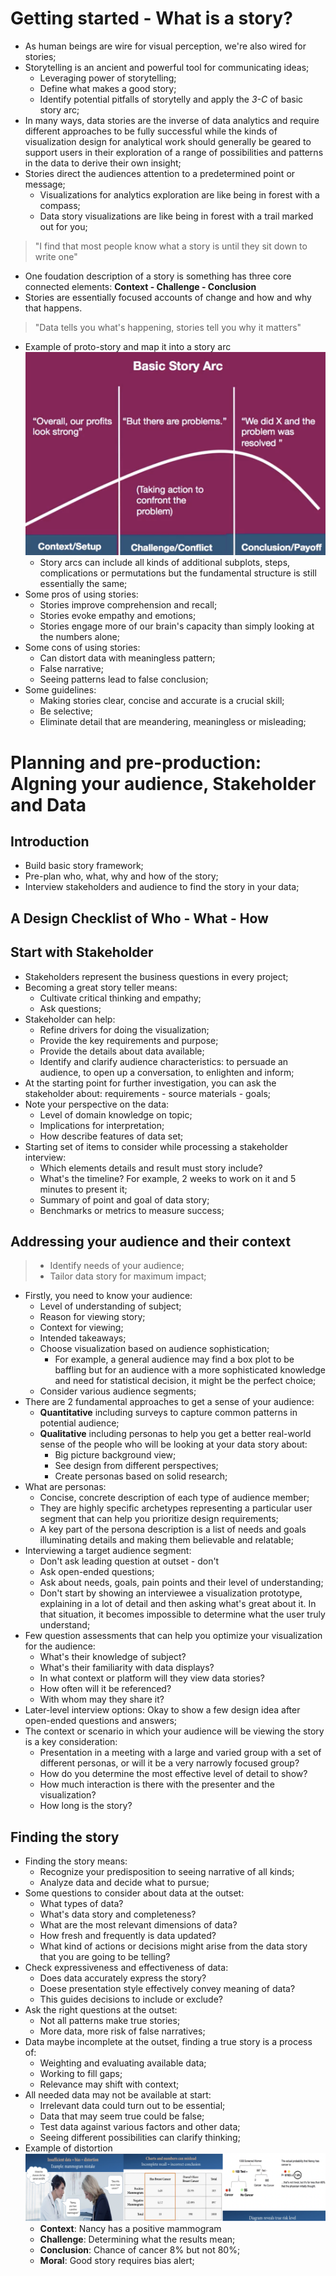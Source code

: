 # Getting started - What is a story? 
- As human beings are wire for visual perception, we're also wired for stories; 
- Storytelling is an ancient and powerful tool for communicating ideas; 
  - Leveraging power of storytelling; 
  - Define what makes a good story; 
  - Identify potential pitfalls of storytelly and apply the *3-C* of basic story arc;
- In many ways, data stories are the inverse of data analytics and require different approaches to be fully successful while the kinds of visualization design for analytical work should generally be geared to support users in their exploration of a range of possibilities and patterns in the data to derive their own insight; 
- Stories direct the audiences attention to a predetermined point or message; 
  - Visualizations for analytics exploration are like being in forest with a compass; 
  - Data story visualizations are like being in forest with a trail marked out for you; 
> "I find that most people know what a story is until they sit down to write one"
- One foudation description of a story is something has three core connected elements: **Context - Challenge - Conclusion**
- Stories are essentially focused accounts of change and how and why that happens.
> "Data tells you what's happening, stories tell you why it matters"
- Example of proto-story and map it into a story arc
![w-1-1](./w-1-1.png "w-1-1")
  - Story arcs can include all kinds of additional subplots, steps, complications or permutations but the fundamental structure is still essentially the same; 
- Some pros of using stories: 
  - Stories improve comprehension and recall; 
  - Stories evoke empathy and emotions; 
  - Stories engage more of our brain's capacity than simply looking at the numbers alone; 
- Some cons of using stories: 
  - Can distort data with meaningless pattern;
  - False narrative; 
  - Seeing patterns lead to false conclusion; 
- Some guidelines: 
  - Making stories clear, concise and accurate is a crucial skill; 
  - Be selective; 
  - Eliminate detail that are meandering, meaningless or misleading; 

# Planning and pre-production: Algning your audience, Stakeholder and Data

## Introduction
- Build basic story framework;
- Pre-plan who, what, why and how of the story; 
- Interview stakeholders and audience to find the story in your data; 

## A Design Checklist of Who - What - How

## Start with Stakeholder
- Stakeholders represent the business questions in every project; 
- Becoming a great story teller means: 
  - Cultivate critical thinking and empathy; 
  - Ask questions; 
- Stakeholder can help: 
  - Refine drivers for doing the visualization; 
  - Provide the key requirements and purpose; 
  - Provide the details about data available; 
  - Identify and clarify audience characteristics: to persuade an audience, to open up a conversation, to enlighten and inform; 
- At the starting point for further investigation, you can ask the stakeholder about: requirements - source materials - goals; 
- Note your perspective on the data: 
  - Level of domain knowledge on topic; 
  - Implications for interpretation; 
  - How describe features of data set; 
- Starting set of items to consider while processing a stakeholder interview: 
  - Which elements details and result must story include? 
  - What's the timeline? For example, 2 weeks to work on it and 5 minutes to present it; 
  - Summary of point and goal of data story; 
  - Benchmarks or metrics to measure success; 

## Addressing your audience and their context

> - Identify needs of your audience; 
> - Tailor data story for maximum impact; 

- Firstly, you need to know your audience: 
  - Level of understanding of subject; 
  - Reason for viewing story; 
  - Context for viewing; 
  - Intended takeaways; 
  - Choose visualization based on audience sophistication;
    - For example, a general audience may find a box plot to be baffling but for an audience with a more sophisticated knowledge and need for statistical decision, it might be the perfect choice; 
  - Consider various audience segments; 
- There are 2 fundamental approaches to get a sense of your audience: 
  - **Quantitative** including surveys to capture common patterns in potential audience; 
  - **Qualitative** including personas to help you get a better real-world sense of the people who will be looking at your data story about: 
    - Big picture background view; 
    - See design from different perspectives; 
    - Create personas based on solid research; 
- What are personas: 
  - Concise, concrete description of each type of audience member; 
  - They are highly specific archetypes representing a particular user segment that can help you prioritize design requirements; 
  - A key part of the persona description is a list of needs and goals illuminating details and making them believable and relatable; 
- Interviewing a target audience segment: 
  - Don't ask leading question at outset - don't 
  - Ask open-ended questions; 
  - Ask about needs, goals, pain points and their level of understanding; 
  - Don't start by showing an interviewee a visualization prototype, explaining in a lot of detail and then asking what's great about it. In that situation, it becomes impossible to determine what the user truly understand; 
- Few question assessments that can help you optimize your visualization for the audience: 
  - What's their knowledge of subject?
  - What's their familiarity with data displays? 
  - In what context or platform will they view data stories? 
  - How often will it be referenced?
  - With whom may they share it? 
- Later-level interview options: Okay to show a few design idea after open-ended questions and answers; 
- The context or scenario in which your audience will be viewing the story is a key consideration: 
  - Presentation in a meeting with a large and varied group with a set of different personas, or will it be a very narrowly focused group?
  - How do you determine the most effective level of detail to show? 
  - How much interaction is there with the presenter and the visualization?
  - How long is the story?

## Finding the story
- Finding the story means: 
  - Recognize your predisposition to seeing narrative of all kinds; 
  - Analyze data and decide what to pursue; 
- Some questions to consider about data at the outset: 
  - What types of data?
  - What's data story and completeness?
  - What are the most relevant dimensions of data? 
  - How fresh and frequently is data updated? 
  - What kind of actions or decisions might arise from the data story that you are going to be telling?
- Check expressiveness and effectiveness of data:
  - Does data accurately express the story? 
  - Doese presentation style effectively convey meaning of data? 
  - This guides decisions to include or exclude? 
- Ask the right questions at the outset: 
  - Not all patterns make true stories; 
  - More data, more risk of false narratives; 
- Data maybe incomplete at the outset, finding a true story is a process of: 
  - Weighting and evaluating available data; 
  - Working to fill gaps; 
  - Relevance may shift with context; 
- All needed data may not be available at start: 
  - Irrelevant data could turn out to be essential; 
  - Data that may seem true could be false;
  - Test data against various factors and other data; 
  - Seeing different possibilities can clarify thinking; 
- Example of distortion
  ![w-1-2](./w-1-2.png "w-1-2")
  - **Context**: Nancy has a positive mammogram
  - **Challenge**: Determining what the results mean;
  - **Conclusion**: Chance of cancer 8% but not 80%;
  - **Moral**: Good story requires bias alert;
